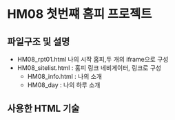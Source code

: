 # HM08 첫번쨰 홈피 프로젝트

## 파일구조 및 설명
- HM08_rpt01.html 나의 시작 홈피,두 개의 iframe으로 구성
- HM08_sitelist.html : 홈피 링크 네비게이터, 링크로 구성
    - HM08_info.html : 나의 소개
    - HM08_day : 나의 하루 소개

## 사용한 HTML 기술
